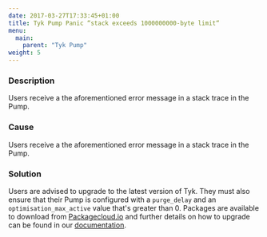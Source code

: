 ```yaml
---
date: 2017-03-27T17:33:45+01:00
title: Tyk Pump Panic “stack exceeds 1000000000-byte limit“
menu:
  main:
    parent: "Tyk Pump"
weight: 5 
---
```


### Description

Users receive a the aforementioned error message in a stack trace in the Pump.

### Cause

Users receive a the aforementioned error message in a stack trace in the Pump.

### Solution

Users are advised to upgrade to the latest version of Tyk. They must also ensure that their Pump is configured with a `purge_delay` and an `optimisation_max_active` value that's greater than 0. Packages are available to download from [Packagecloud.io][1] and further details on how to upgrade can be found in our [documentation][2].

 [1]: https://packagecloud.io/tyk
 [2]: /docs/upgrading-v2-3-v2-2/